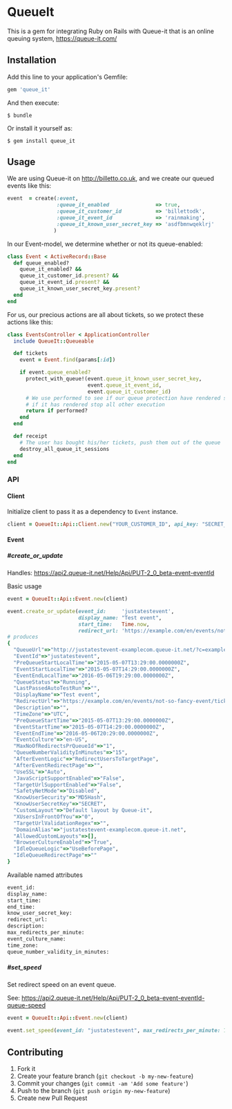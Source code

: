 # QueueIt

This is a gem for integrating Ruby on Rails with Queue-it that is an online queuing system, https://queue-it.com/

## Installation

Add this line to your application's Gemfile:

```ruby
gem 'queue_it'
```

And then execute:

```
$ bundle
```

Or install it yourself as:

```
$ gem install queue_it
```

## Usage

We are using Queue-it on http://billetto.co.uk, and we create our queued events like this:

```ruby
event  = create(:event,
                :queue_it_enabled               => true,
                :queue_it_customer_id           => 'billettodk',
                :queue_it_event_id              => 'rainmaking',
                :queue_it_known_user_secret_key => 'asdfbmnwqeklrj'
               )
```

In our Event-model, we determine whether or not its queue-enabled:

```ruby
class Event < ActiveRecord::Base
  def queue_enabled?
    queue_it_enabled? &&
    queue_it_customer_id.present? &&
    queue_it_event_id.present? &&
    queue_it_known_user_secret_key.present?
  end
end
```

For us, our precious actions are all about tickets, so we protect these actions like this:

```ruby
class EventsController < ApplicationController
  include QueueIt::Queueable

  def tickets
    event = Event.find(params[:id])

    if event.queue_enabled?
      protect_with_queue!(event.queue_it_known_user_secret_key,
                          event.queue_it_event_id,
                          event.queue_it_customer_id)
      # We use performed to see if our queue protection have rendered something,
      # if it has rendered stop all other execution
      return if performed?
    end
  end

  def receipt
    # The user has bought his/her tickets, push them out of the queue
    destroy_all_queue_it_sessions
  end
end
```

### API
#### Client

Initialize client to pass it as a dependency to `Event` instance.

``` ruby
client = QueueIt::Api::Client.new("YOUR_CUSTOMER_ID", api_key: "SECRET_API_KEY")
```

#### Event
##### #create_or_update
Handles: https://api2.queue-it.net/Help/Api/PUT-2_0_beta-event-eventId

Basic usage
``` ruby
event = QueueIt::Api::Event.new(client)

event.create_or_update(event_id:     'justatestevent',
                       display_name: "Test event",
                       start_time:   Time.now,
                       redirect_url: 'https://example.com/en/events/not-so-fancy-event/tickets')
# produces
{
  "QueueUrl"=>"http://justatestevent-examplecom.queue-it.net/?c=examplecom&e=justatestevent",
  "EventId"=>"justatestevent",
  "PreQueueStartLocalTime"=>"2015-05-07T13:29:00.0000000Z",
  "EventStartLocalTime"=>"2015-05-07T14:29:00.0000000Z",
  "EventEndLocalTime"=>"2016-05-06T19:29:00.0000000Z",
  "QueueStatus"=>"Running",
  "LastPassedAutoTestRun"=>"",
  "DisplayName"=>"Test event",
  "RedirectUrl"=>"https://example.com/en/events/not-so-fancy-event/tickets",
  "Description"=>"",
  "TimeZone"=>"UTC",
  "PreQueueStartTime"=>"2015-05-07T13:29:00.0000000Z",
  "EventStartTime"=>"2015-05-07T14:29:00.0000000Z",
  "EventEndTime"=>"2016-05-06T20:29:00.0000000Z",
  "EventCulture"=>"en-US",
  "MaxNoOfRedirectsPrQueueId"=>"1",
  "QueueNumberValidityInMinutes"=>"15",
  "AfterEventLogic"=>"RedirectUsersToTargetPage",
  "AfterEventRedirectPage"=>"",
  "UseSSL"=>"Auto",
  "JavaScriptSupportEnabled"=>"False",
  "TargetUrlSupportEnabled"=>"False",
  "SafetyNetMode"=>"Disabled",
  "KnowUserSecurity"=>"MD5Hash",
  "KnowUserSecretKey"=>"SECRET",
  "CustomLayout"=>"Default layout by Queue-it",
  "XUsersInFrontOfYou"=>"0",
  "TargetUrlValidationRegex"=>"",
  "DomainAlias"=>"justatestevent-examplecom.queue-it.net",
  "AllowedCustomLayouts"=>[],
  "BrowserCultureEnabled"=>"True",
  "IdleQueueLogic"=>"UseBeforePage",
  "IdleQueueRedirectPage"=>""
}
```

Available named attributes
``` ruby
event_id:
display_name:
start_time:
end_time:
know_user_secret_key:
redirect_url:
description:
max_redirects_per_minute:
event_culture_name:
time_zone:
queue_number_validity_in_minutes:
```

##### #set_speed

Set redirect speed on an event queue.

See: https://api2.queue-it.net/Help/Api/PUT-2_0_beta-event-eventId-queue-speed

``` ruby
event = QueueIt::Api::Event.new(client)

event.set_speed(event_id: "justatestevent", max_redirects_per_minute: 15)
```

## Contributing

1. Fork it
2. Create your feature branch (`git checkout -b my-new-feature`)
3. Commit your changes (`git commit -am 'Add some feature'`)
4. Push to the branch (`git push origin my-new-feature`)
5. Create new Pull Request
